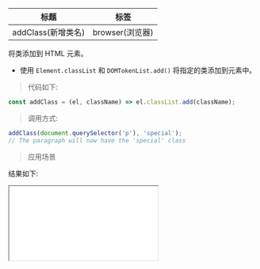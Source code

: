 | 标题               | 标签            |
| ------------------ | --------------- |
| addClass(新增类名) | browser(浏览器) |

将类添加到 HTML 元素。

- 使用 `Element.classList` 和 `DOMTokenList.add()` 将指定的类添加到元素中。

> 代码如下:

```js
const addClass = (el, className) => el.classList.add(className);
```

> 调用方式:

```js
addClass(document.querySelector('p'), 'special');
// The paragraph will now have the 'special' class
```

> 应用场景

<div class="code-editor" data-url="codes/javascript/html/addClass.html" data-language="html"></div>

结果如下:

<iframe src="codes/javascript/html/addClass.html"></iframe>
